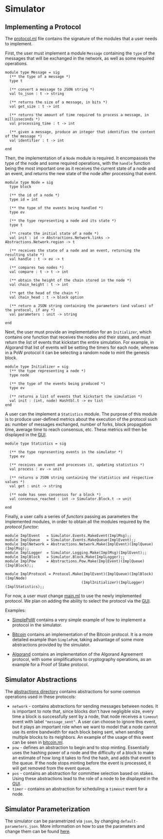 # Simulator



## Implementing a Protocol

The [protocol.ml](/simulator/impl/protocol.ml) file contains the signature of the modules that a user needs to implement. 


First, the user must implement a module ```Message``` containing the ```type``` of the messages that will be exchanged in the network, as well as some required operations.


```
module type Message = sig
  (** the type of a message *)
  type t

  (** convert a message to JSON string *)
  val to_json : t -> string

  (** returns the size of a message, in bits *)
  val get_size : t -> int

  (** returns the amount of time required to process a message, in millisseconds *)
  val processing_time : t -> int

  (** given a message, produce an integer that identifies the content of the message *)
  val identifier : t -> int

end
```

Then, the implementation of a ```Node``` module is required. It encompasses the type of the node and some required operations, with the ```handle``` function being the most important one as it receives the current state of a node and an event, and returns the new state of the node after processing that event.

```
module type Node = sig
  type block

  (** the id of a node *)
  type id = int

  (** the type of the events being handled *)
  type ev

  (** the type representing a node and its state *)
  type t

  (** create the initial state of a node *)
  val init : id -> Abstractions.Network.links -> Abstractions.Network.region -> t

  (** receives the state of a node and an event, returning the resulting state *)
  val handle : t -> ev -> t

  (** compares two nodes *)
  val compare : t -> t -> int

  (** obtain the height of the chain stored in the node *)
  val chain_height : t -> int

  (** get the head of the chain *)
  val chain_head : t -> block option

  (** return a JSON string containing the parameters (and values) of the protocol, if any *)
  val parameters : unit -> string

end
```

Next, the user must provide an implementation for an ```Initializer```, which contains one function that receives the nodes and their states, and must return the list of events that kickstart the entire simulation. For example, in Algorand that list of events will be setting the timers for each node, whereas in a PoW protocol it can be selecting a random node to mint the genesis block.

```
module type Initializer = sig
  (** the type representing a node *)
  type node

  (** the type of the events being produced *)
  type ev

  (** returns a list of events that kickstart the simulation *)
  val init : (int, node) Hashtbl.t -> ev list
end
```

A user can the implement a ```Statistics``` module. The purpose of this module is to produce user-defined metrics about the execution of the protocol such as: number of messages exchanged, number of forks, block propagation time, average time to reach consensus, etc. These metrics will then be displayed in the [GUI](/visualizer).

```
module type Statistics = sig

  (** the type representing events in the simulator *)
  type ev

  (** receives an event and processes it, updating statistics *)
  val process : ev -> unit

  (** returns a JSON string containing the statistics and respective values *)
  val get : unit -> string

  (** node has seen consensus for a block *)
  val consensus_reached : int -> Simulator.Block.t -> unit

end
```

Finally, a user calls a series of *functors* passing as parameters the implemented modules, in order to obtain all the modules required by the *protocol functor*:

```
module ImplEvent   = Simulator.Events.MakeEvent(ImplMsg);;
module ImplQueue   = Simulator.Events.MakeQueue(ImplEvent);;
module ImplNetwork = Abstractions.Network.Make(ImplEvent)(ImplQueue)(ImplMsg);;
module ImplLogger  = Simulator.Logging.Make(ImplMsg)(ImplEvent);;
module ImplBlock   = Simulator.Block.Make(ImplLogger);;
module ImplPow     = Abstractions.Pow.Make(ImplEvent)(ImplQueue)(ImplBlock);;

module ImplProtocol = Protocol.Make(ImplEvent)(ImplQueue)(ImplBlock)(ImplNode)
                                   (ImplInitializer)(ImplLogger)(ImplStatistics);;
```

For now, a user must change [main.ml](/simulator/bin/main.ml) to use the newly implemented protocol. We plan on adding the ability to select the protocol via the [GUI](/visualizer).

Examples:

- [SimplePoW](/simulator/protocols/simplepow) contains a very simple example of how to implement a protocol in the simulator. 

- [Bitcoin](/simulator/protocols/bitcoin) contains an implementation of the Bitcoin protocol. It is a more detailed example than ```SimplePoW```, taking advantage of some more abstractions provided by the simulator.

- [Algorand](/simulator/protocols/algorand) contains an implementation of the Algorand Agreement protocol, with some simplifications to cryptography operations, as an example for a Proof of Stake protocol.


## Simulator Abstractions


The [abstractions directory](/simulator/abstractions) contains abstractions for some common operations used in these protocols:

- ```network``` - contains abstractions for sending messages between nodes. It is important to note that, since blocks don't have negligible size, every time a block is successfully sent by a node, that node receives a ```timeout``` event with label ```"message_sent"```. A user can choose to ignore this event, but it plays an important role when we want to model that a node cannot use its entire bandwidth for each block being sent, when sending multiple blocks to its neighbors. An example of the usage of this event can be seen in [bitcoin.ml](/simulator/impl/bitcoin.ml).
- ```pow``` - defines an abstraction to begin and to stop minting. Essentially uses the hashing power of a node and the difficulty of a block to make an estimate of how long it takes to find the hash, and adds that event to the queue. If the node stops minting before the event is processed, it will get removed from the event queue.
- ```pos``` - contains an abstraction for committee selection based on stakes. Using these abstractions lead to the role of a node to be displayed in the [GUI](/visualizer).
- ```timer``` - contains an abstraction for scheduling a ```timeout``` event for a node.


## Simulator Parameterization


The simulator can be parametrized via ```json```, by changing ```default-parameters.json```. More information on how to use the parameters and change them can be found [here](/visualizer/README.md).
